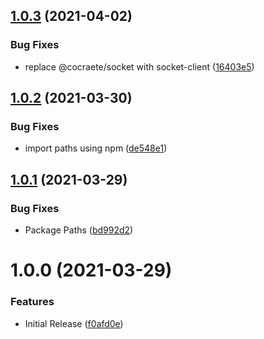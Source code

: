 ## [1.0.3](https://github.com/CoCreate-app/CoCreate-message/compare/v1.0.2...v1.0.3) (2021-04-02)


### Bug Fixes

* replace @cocraete/socket with socket-client ([16403e5](https://github.com/CoCreate-app/CoCreate-message/commit/16403e599a2143398467ed6ba15119d0c9813fd8))

## [1.0.2](https://github.com/CoCreate-app/CoCreate-message/compare/v1.0.1...v1.0.2) (2021-03-30)


### Bug Fixes

* import paths using npm ([de548e1](https://github.com/CoCreate-app/CoCreate-message/commit/de548e1d45314fc4e12df082df0c5189f0445242))

## [1.0.1](https://github.com/CoCreate-app/CoCreate-message/compare/v1.0.0...v1.0.1) (2021-03-29)


### Bug Fixes

* Package Paths ([bd992d2](https://github.com/CoCreate-app/CoCreate-message/commit/bd992d22863ece5e38ac39f339062486b3a6ef29))

# 1.0.0 (2021-03-29)


### Features

* Initial Release ([f0afd0e](https://github.com/CoCreate-app/CoCreate-message/commit/f0afd0eab981634da71f7d4681d435e1ecc87537))
